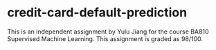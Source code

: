 # credit-card-default-prediction
This is an independent assignment by Yulu Jiang for the course BA810 Supervised Machine Learning. This assignment is graded as 98/100.
